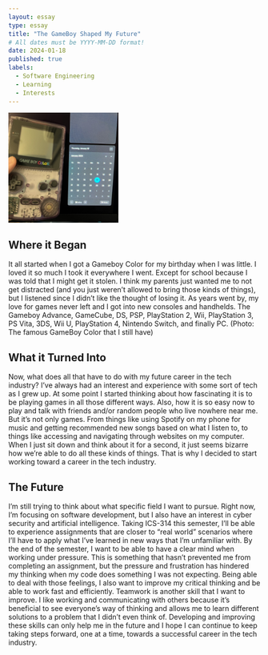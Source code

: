 ```yaml
---
layout: essay
type: essay
title: "The GameBoy Shaped My Future"
# All dates must be YYYY-MM-DD format!
date: 2024-01-18
published: true
labels:
  - Software Engineering
  - Learning
  - Interests
---
```


<img width="220px" class="rounded float-start pe-4" src="../img/gameboy.JPG">

## Where it Began
It all started when I got a Gameboy Color for my birthday when I was little. I loved it so much I took it everywhere I went. Except for school because I was told that I might get it stolen. I think my parents just wanted me to not get distracted (and you just weren’t allowed to bring those kinds of things), but I listened since I didn’t like the thought of losing it. As years went by, my love for games never left and I got into new consoles and handhelds.  The Gameboy Advance, GameCube, DS, PSP, PlayStation 2, Wii, PlayStation 3, PS Vita, 3DS,  Wii U, PlayStation 4, Nintendo Switch, and finally PC. (Photo: The famous GameBoy Color that I still have)

## What it Turned Into
Now, what does all that have to do with my future career in the tech industry? I’ve always had an interest and experience with some sort of tech as I grew up. At some point I started thinking about how fascinating it is to be playing games in all those different ways. Also, how it is so easy now to play and talk with friends and/or random people who live nowhere near me. But it’s not only games. From things like using Spotify on my phone for music and getting recommended new songs based on what I listen to, to things like accessing and navigating through websites on my computer. When I just sit down and think about it for a second, it just seems bizarre how we’re able to do all these kinds of things. That is why I decided to start working toward a career in the tech industry.

## The Future
I’m still trying to think about what specific field I want to pursue. Right now, I’m focusing on software development, but I also have an interest in cyber security and artificial intelligence. Taking ICS-314 this semester, I’ll be able to experience assignments that are closer to “real world” scenarios where I’ll have to apply what I’ve learned in new ways that I’m unfamiliar with. By the end of the semester, I want to be able to have a clear mind when working under pressure. This is something that hasn’t prevented me from completing an assignment, but the pressure and frustration has hindered my thinking when my code does something I was not expecting. Being able to deal with those feelings, I also want to improve my critical thinking and be able to work fast and efficiently. Teamwork is another skill that I want to improve. I like working and communicating with others because it’s beneficial to see everyone’s way of thinking and allows me to learn different solutions to a problem that I didn’t even think of.  Developing and improving these skills can only help me in the future and I hope I can continue to keep taking steps forward, one at a time, towards a successful career in the tech industry.
